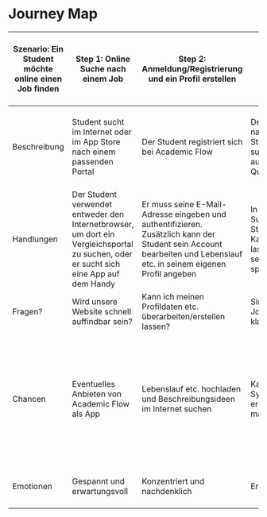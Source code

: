 
# Journey Map

| Szenario:   Ein Student möchte online einen Job finden | Step 1:   Online Suche nach einem Job                                                                                                 | Step 2:   Anmeldung/Registrierung und ein Profil erstellen                                                                                                              | Step 3:   Nach Jobangeboten suchen                                                                             | Step 4:   An Unternehmen eine Nachricht oder Bewerbung schicken                                                 | Step 5:   Das Unternehmen antwortet und lädt zu einem Gespräch ein                                           | Step 6:   Ziel   Für den Job eingestellt werden                                                                                                                                                                                             |
| ------------------------------------------------------ | ------------------------------------------------------------------------------------------------------------------------------------- | ----------------------------------------------------------------------------------------------------------------------------------------------------------------------- | -------------------------------------------------------------------------------------------------------------- | --------------------------------------------------------------------------------------------------------------- | ------------------------------------------------------------------------------------------------------------ | ------------------------------------------------------------------------------------------------------------------------------------------------------------------------------------------------------------------------------------------- |
| Beschreibung                                           | Student sucht im Internet oder im App Store nach einem passenden Portal                                                               | Der Student registriert sich bei Academic Flow                                                                                                                          | Der Student kann nach Stellenanzeigen suchen, welche auf seine Qualifikation passt                             | Der Student bewirbt sich auf eine Stellenanzeige eines Unternehmens mit einer Bewerbung                         | Das Unternehmen kann auf die Bewerbung antworten und der Student wird durch eine Benachrichtigung informiert | Der Student wird nach einem erfolgreichen Bewerbungsgespräch eingestellt                                                                                                                                                                    |
| Handlungen                                             | Der Student verwendet entweder den Internetbrowser, um dort ein Vergleichsportal zu suchen, oder er sucht sich eine App auf dem Handy | Er muss seine E-Mail-Adresse eingeben und authentifizieren.    Zusätzlich kann der Student sein Account bearbeiten und Lebenslauf etc. in seinem eigenen Profil angeben | In einem extra Suchfeld kann der Student dafür nach Kategorien filtern lassen und so seine Suche spezifizieren | Der Student hat die wesentlichen Unterlagen in seinem Profil gespeichert auf die das Unternehmen zugreifen kann | Der Student bekommt eine Mitteilung, dass er eine neue Benachrichtigung erhalten hat                         | Der Kontakt läuft nach dem Bewerbungsgespräch per über E-Mail oder Telefonate.                                                                                                                                                              |
| Fragen?                                                | Wird unsere Website schnell auffindbar sein?                                                                                          | Kann ich meinen Profildaten etc. überarbeiten/erstellen lassen?                                                                                                         | Sind alle Jobs/Unternehmen klar kategorisiert?                                                                 |                                                                                                                 | Werden Mitteilungen in einer Anwendung/App angezeigt?                                                        | Wie lange kann ich mein Profil deaktivieren?                                                                                                                                                                                                |
| Chancen                                                | Eventuelles Anbieten von Academic Flow als App                                                                                        | Lebenslauf etc. hochladen und Beschreibungsideen im Internet suchen                                                                                                     | Kategorien durch Symbole klar erkenntlich machen   (Usability)                                                 |                                                                                                                 | Eventuelle Termine von Bewerbungsgesprächen per Verknüpfung im Kalender des Handys speichern                 | Der Student und das Unternehmen können auf den jeweiligen Profilen ein Feedback geben, sofern man bei einem Unternehmen eingestellt wurde. Der Student kann sein Profil vorerst deaktivieren, gleiches gilt für die Anzeige des Unternehmen |
| Emotionen                                              | Gespannt und erwartungsvoll                                                                                                           | Konzentriert und nachdenklich                                                                                                                                           | Erwartungsvoll                                                                                                 | Hoffnungsvoll wartend auf eine Rückmeldung                                                                      | Aufgeregt                                                                                                    | Glücklich                                                                                                                                                                                                                                   |

